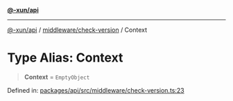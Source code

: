 [**@-xun/api**](../../../README.md)

***

[@-xun/api](../../../README.md) / [middleware/check-version](../README.md) / Context

# Type Alias: Context

> **Context** = `EmptyObject`

Defined in: [packages/api/src/middleware/check-version.ts:23](https://github.com/Xunnamius/api-utils/blob/e344f26c2c71ff2ab26a4bf6ee6f0fc1cb9a441b/packages/api/src/middleware/check-version.ts#L23)
